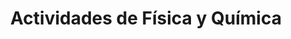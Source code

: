 ---
title: "Actividades de Física y Química"  # Add a page title.
summary: "Actividades de Física y Química."  # Add a page description.
type: "widget_page"  # Page type is a Widget Page
url: "recursos-fisica-quimica/actividades"
---